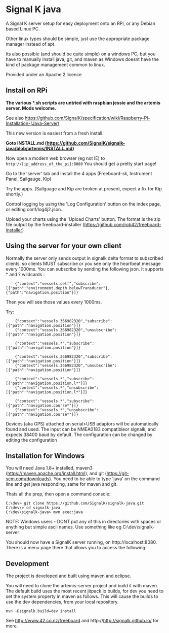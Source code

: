 Signal K java
=================================================

A Signal K server setup for easy deployment onto an RPi, or any Debian based Linux PC. 

Other linux types should be simple, just use the appropriate package manager instead of apt.

Its also possible (and should be quite simple) on a windows PC, but you have to manually install java, git, and maven as Windows doesnt have the kind of package management common to linux.

Provided under an Apache 2 licence

Install on RPi
--------------

__The various *.sh scripts are untried with raspbian jessie and the artemis server. Mods welcome.__

See also https://github.com/SignalK/specification/wiki/Raspberry-Pi-Installation-(Java-Server)

This new version is easiest from a fresh install.

__Goto INSTALL.md (https://github.com/SignalK/signalk-java/blob/artemis/INSTALL.md)__

Now open a modern web browser (eg not IE) to `http://[ip_address_of_the_pi]:8080`
You should get a pretty start page! 

Go to the 'server' tab and install the 4 apps (Freeboard-sk, Instrument Panel, Sailgauge. Kip)

Try the apps. (Sailguage and Kip are broken at present, expect a fix for Kip shortly.)

Control logging by using the 'Log Configuration' button on the index page, or editing conf/log4j2.json. 

Upload your charts using the 'Upload Charts' button. The format is the zip file output by the freeboard-installer (https://github.com/rob42/freeboard-installer)


Using the server for your own client
------------------------------------

Normally the server only sends output in signalk delta format to subscribed clients, so clients MUST subscribe or you see only the heartbeat message every 1000ms.
You can subscribe by sending the following json. It supports * and ? wildcards :
```
	{"context":"vessels.self","subscribe":[{"path":"environment.depth.belowTransducer"},{"path":"navigation.position"}]}
``` 
Then you will see those values every 1000ms.

Try:
```
	{"context":"vessels.366982320","subscribe":[{"path":"navigation.position"}]}
	{"context":"vessels.366982320","unsubscribe":[{"path":"navigation.position"}]}
	
	{"context":"vessels.*","subscribe":[{"path":"navigation.position"}]}
	
	{"context":"vessels.366982320","subscribe":[{"path":"navigation.position"}]}
	{"context":"vessels.366982320","unsubscribe":[{"path":"navigation.position"}]}
	
	{"context":"vessels.*","subscribe":[{"path":"navigation.position.l*"}]}
	{"context":"vessels.*","unsubscribe":[{"path":"navigation.position.l*"}]}
	
	{"context":"vessels.*","subscribe":[{"path":"navigation.course*"}]}
	{"context":"vessels.*","unsubscribe":[{"path":"navigation.course*"}]}
``` 

Devices (aka GPS) attached on serial>USB adaptors will be automatically found and used. The input can be NMEA0183 compatibleor signalk, and expects 38400 baud by default. The configuration can be changed by editing the configuration


Installation for Windows
------------------------

You will need Java 1.8+ installed, maven3 (https://maven.apache.org/install.html), and git (https://git-scm.com/downloads). 
You need to be able to type 'java' on the command line and get java responding, same for maven and git.

Thats all the prep, then open a command console:
```
C:\dev> git clone https://github.com/SignalK/signalk-java.git
C:\dev\> cd signalk-java
C:\dev\signalk-java> mvn exec:java
```

NOTE: Windows users - DONT put any of this in directories with spaces or anything but simple ascii names. Use something like eg C:\dev\signalk-server

You should now have a SignalK server running, on http://localhost:8080. There is a menu page there that allows you to access the following:

Development
-----------
The project is developed and built using maven and eclipse. 

You will need to clone the artemis-server project and build it with maven. The default build uses the most recent jitpack.io builds, for dev you need to set the system property in maven as follows. This will cause the builds to use the dev dependencies, from your local repository.

```
mvn -Dsignalk.build=dev install
```

See http://www.42.co.nz/freeboard and http://http://signalk.github.io/ for more.
